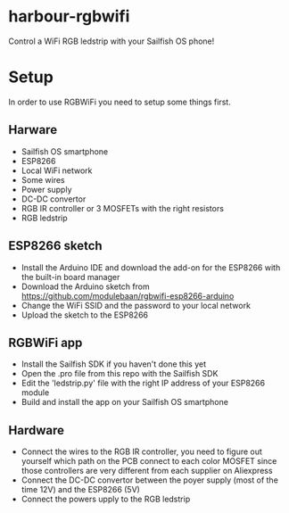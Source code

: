 # harbour-rgbwifi
Control a WiFi RGB ledstrip with your Sailfish OS phone!

# Setup
In order to use RGBWiFi you need to setup some things first.

## Harware
* Sailfish OS smartphone 
* ESP8266
* Local WiFi network
* Some wires
* Power supply
* DC-DC convertor
* RGB IR controller or 3 MOSFETs with the right resistors
* RGB ledstrip

## ESP8266 sketch
* Install the Arduino IDE and download the add-on for the ESP8266 with the built-in board manager
* Download the Arduino sketch from https://github.com/modulebaan/rgbwifi-esp8266-arduino
* Change the WiFi SSID and the password to your local network
* Upload the sketch to the ESP8266

## RGBWiFi app
* Install the Sailfish SDK if you haven't done this yet
* Open the .pro file from this repo with the Sailfish SDK
* Edit the 'ledstrip.py' file with the right IP address of your ESP8266 module
* Build and install the app on your Sailfish OS smartphone

## Hardware
* Connect the wires to the RGB IR controller, you need to figure out yourself which path on the PCB connect to each color MOSFET since those controllers are very different from each supplier on Aliexpress
* Connect the DC-DC convertor between the poyer supply (most of the time 12V) and the ESP8266 (5V)
* Connect the powers upply to the RGB ledstrip
